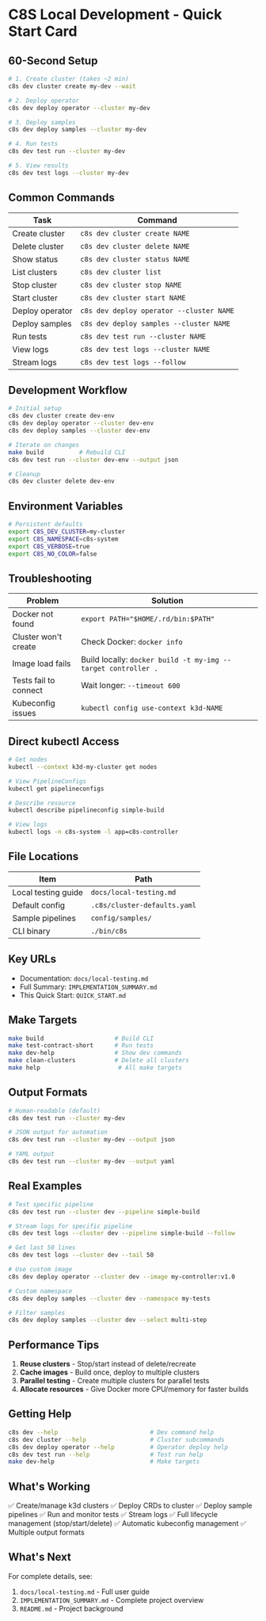 # C8S Local Development - Quick Start Card

## 60-Second Setup

```bash
# 1. Create cluster (takes ~2 min)
c8s dev cluster create my-dev --wait

# 2. Deploy operator
c8s dev deploy operator --cluster my-dev

# 3. Deploy samples
c8s dev deploy samples --cluster my-dev

# 4. Run tests
c8s dev test run --cluster my-dev

# 5. View results
c8s dev test logs --cluster my-dev
```

## Common Commands

| Task | Command |
|------|---------|
| Create cluster | `c8s dev cluster create NAME` |
| Delete cluster | `c8s dev cluster delete NAME` |
| Show status | `c8s dev cluster status NAME` |
| List clusters | `c8s dev cluster list` |
| Stop cluster | `c8s dev cluster stop NAME` |
| Start cluster | `c8s dev cluster start NAME` |
| Deploy operator | `c8s dev deploy operator --cluster NAME` |
| Deploy samples | `c8s dev deploy samples --cluster NAME` |
| Run tests | `c8s dev test run --cluster NAME` |
| View logs | `c8s dev test logs --cluster NAME` |
| Stream logs | `c8s dev test logs --follow` |

## Development Workflow

```bash
# Initial setup
c8s dev cluster create dev-env
c8s dev deploy operator --cluster dev-env
c8s dev deploy samples --cluster dev-env

# Iterate on changes
make build          # Rebuild CLI
c8s dev test run --cluster dev-env --output json

# Cleanup
c8s dev cluster delete dev-env
```

## Environment Variables

```bash
# Persistent defaults
export C8S_DEV_CLUSTER=my-cluster
export C8S_NAMESPACE=c8s-system
export C8S_VERBOSE=true
export C8S_NO_COLOR=false
```

## Troubleshooting

| Problem | Solution |
|---------|----------|
| Docker not found | `export PATH="$HOME/.rd/bin:$PATH"` |
| Cluster won't create | Check Docker: `docker info` |
| Image load fails | Build locally: `docker build -t my-img --target controller .` |
| Tests fail to connect | Wait longer: `--timeout 600` |
| Kubeconfig issues | `kubectl config use-context k3d-NAME` |

## Direct kubectl Access

```bash
# Get nodes
kubectl --context k3d-my-cluster get nodes

# View PipelineConfigs
kubectl get pipelineconfigs

# Describe resource
kubectl describe pipelineconfig simple-build

# View logs
kubectl logs -n c8s-system -l app=c8s-controller
```

## File Locations

| Item | Path |
|------|------|
| Local testing guide | `docs/local-testing.md` |
| Default config | `.c8s/cluster-defaults.yaml` |
| Sample pipelines | `config/samples/` |
| CLI binary | `./bin/c8s` |

## Key URLs

- Documentation: `docs/local-testing.md`
- Full Summary: `IMPLEMENTATION_SUMMARY.md`
- This Quick Start: `QUICK_START.md`

## Make Targets

```bash
make build                    # Build CLI
make test-contract-short      # Run tests
make dev-help                 # Show dev commands
make clean-clusters           # Delete all clusters
make help                      # All make targets
```

## Output Formats

```bash
# Human-readable (default)
c8s dev test run --cluster my-dev

# JSON output for automation
c8s dev test run --cluster my-dev --output json

# YAML output
c8s dev test run --cluster my-dev --output yaml
```

## Real Examples

```bash
# Test specific pipeline
c8s dev test run --cluster dev --pipeline simple-build

# Stream logs for specific pipeline
c8s dev test logs --cluster dev --pipeline simple-build --follow

# Get last 50 lines
c8s dev test logs --cluster dev --tail 50

# Use custom image
c8s dev deploy operator --cluster dev --image my-controller:v1.0

# Custom namespace
c8s dev deploy samples --cluster dev --namespace my-tests

# Filter samples
c8s dev deploy samples --cluster dev --select multi-step
```

## Performance Tips

1. **Reuse clusters** - Stop/start instead of delete/recreate
2. **Cache images** - Build once, deploy to multiple clusters
3. **Parallel testing** - Create multiple clusters for parallel tests
4. **Allocate resources** - Give Docker more CPU/memory for faster builds

## Getting Help

```bash
c8s dev --help                          # Dev command help
c8s dev cluster --help                  # Cluster subcommands
c8s dev deploy operator --help          # Operator deploy help
c8s dev test run --help                 # Test run help
make dev-help                           # Make targets
```

## What's Working

✅ Create/manage k3d clusters
✅ Deploy CRDs to cluster
✅ Deploy sample pipelines
✅ Run and monitor tests
✅ Stream logs
✅ Full lifecycle management (stop/start/delete)
✅ Automatic kubeconfig management
✅ Multiple output formats

## What's Next

For complete details, see:
1. `docs/local-testing.md` - Full user guide
2. `IMPLEMENTATION_SUMMARY.md` - Complete project overview
3. `README.md` - Project background
